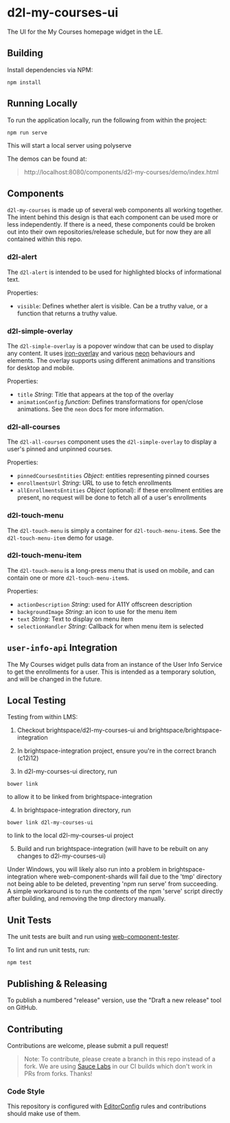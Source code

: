 # d2l-my-courses-ui

The UI for the My Courses homepage widget in the LE.

## Building

Install dependencies via NPM:

```shell
npm install
```

## Running Locally

To run the application locally, run the following from within the project:

```shell
npm run serve
```

This will start a local server using polyserve

The demos can be found at:
> http://localhost:8080/components/d2l-my-courses/demo/index.html

## Components

`d2l-my-courses` is made up of several web components all working together. The
intent behind this design is that each component can be used more or less
independently. If there is a need, these components could be broken out into
their own repositories/release schedule, but for now they are all contained
within this repo.

### d2l-alert

The `d2l-alert` is intended to be used for highlighted blocks of informational
text.

Properties:

- `visible`: Defines whether alert is visible. Can be a truthy value, or a
function that returns a truthy value.

### d2l-simple-overlay

The `d2l-simple-overlay` is a popover window that can be used to display any
content. It uses [iron-overlay](https://github.com/PolymerElements/iron-overlay-behavior)
and various [neon](https://elements.polymer-project.org/browse?package=neon-elements)
behaviours and elements. The overlay supports using different animations
and transitions for desktop and mobile.

Properties:

- `title` _String_: Title that appears at the top of the overlay
- `animationConfig` _function_: Defines transformations for open/close
animations. See the `neon` docs for more information.

### d2l-all-courses

The `d2l-all-courses` component uses the `d2l-simple-overlay` to display a
user's pinned and unpinned courses.

Properties:

- `pinnedCoursesEntities` _Object_: entities representing pinned courses
- `enrollmentsUrl` _String_: URL to use to fetch enrollments
- `allEnrollmentsEntities` _Object_ (optional): if these enrollment entities
are present, no request will be done to fetch all of a user's enrollments

### d2l-touch-menu

The `d2l-touch-menu` is simply a container for `d2l-touch-menu-item`s. See the
`d2l-touch-menu-item` demo for usage.

### d2l-touch-menu-item

The `d2l-touch-menu` is a long-press menu that is used on mobile, and can
contain one or more `d2l-touch-menu-item`s.

Properties:

- `actionDescription` _String_: used for A11Y offscreen description
- `backgroundImage` _String_: an icon to use for the menu item
- `text` _String_: Text to display on menu item
- `selectionHandler` _String_: Callback for when menu item is selected

## `user-info-api` Integration

The My Courses widget pulls data from an instance of the User Info Service to
get the enrollments for a user. This is intended as a temporary solution, and
will be changed in the future.

## Local Testing

Testing from within LMS:

1) Checkout brightspace/d2l-my-courses-ui and brightspace/brightspace-integration

2) In brightspace-integration project, ensure you're in the correct branch (c12i12)

3) In d2l-my-courses-ui directory, run

```shell
bower link
```
to allow it to be linked from brightspace-integration

4) In brightspace-integration directory, run

```shell
bower link d2l-my-courses-ui
```
to link to the local d2l-my-courses-ui project

5) Build and run brightspace-integration (will have to be rebuilt on any changes to d2l-my-courses-ui)

Under Windows, you will likely also run into a problem in brightspace-integration
where web-component-shards will fail due to the 'tmp' directory not being able
to be deleted, preventing 'npm run serve' from succeeding. A simple workaround
is to run the contents of the npm 'serve' script directly after building, and
removing the tmp directory manually.

## Unit Tests

The unit tests are built and run using [web-component-tester](https://github.com/Polymer/web-component-tester).

To lint and run unit tests, run:

```shell
npm test
```

## Publishing & Releasing

To publish a numbered "release" version, use the "Draft a new release" tool on GitHub.

## Contributing
Contributions are welcome, please submit a pull request!

> Note: To contribute, please create a branch in this repo instead of a fork.
We are using [Sauce Labs](https://saucelabs.com/) in our CI builds which don't
work in PRs from forks. Thanks!

### Code Style

This repository is configured with [EditorConfig](http://editorconfig.org) rules and
contributions should make use of them.
